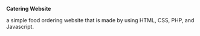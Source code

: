 **Catering Website**

a simple food ordering website that is made by using HTML, CSS, PHP, and Javascript.

